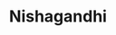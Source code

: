 ---
title: Nishagandhi
category: deluxe_suite
roomtype: Deluxe Suites
rspec: 560 ft² / 52 m² / Park View / 2 Guests
spec:
- 560 ft2
- 2 Guests
- 1 Bed
- 1 Bathroom
para1: Exquisite east-facing suite with traditional wooden flooring and high ceiling, its bedroom has Belgian -glass windows from a bygone era. 
images: 
  - src: "/images/roomdp/Deluxe 2- Nishagandhi/Deluxe Suite 2- Main.jpeg"
    alt: "image 1"
  - src: "/images/roomdp/Deluxe 2- Nishagandhi/Deluxe 2 Bathroom.jpeg"
    alt: "image 2"
otherrooms:
- Nishagandhi
- Sankupushpam
- Chembarathy
---
